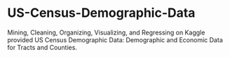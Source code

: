# US-Census-Demographic-Data
Mining, Cleaning, Organizing, Visualizing, and Regressing on Kaggle provided US Census Demographic Data: 
Demographic and Economic Data for Tracts and Counties.

